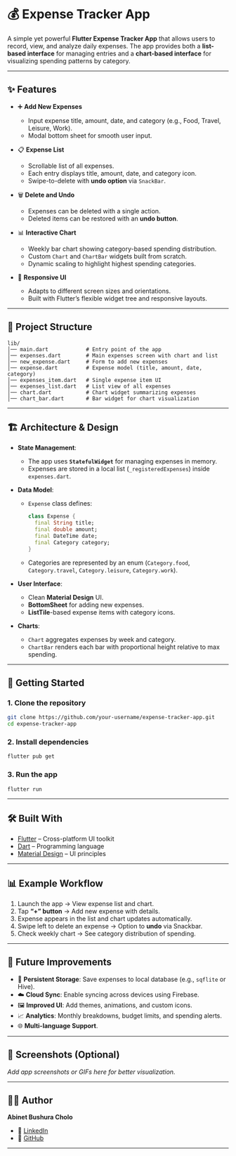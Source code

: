 # 💰 Expense Tracker App

A simple yet powerful **Flutter Expense Tracker App** that allows users to record, view, and analyze daily expenses. The app provides both a **list-based interface** for managing entries and a **chart-based interface** for visualizing spending patterns by category.

---

## ✨ Features

- ➕ **Add New Expenses**  
  - Input expense title, amount, date, and category (e.g., Food, Travel, Leisure, Work).  
  - Modal bottom sheet for smooth user input.  

- 📋 **Expense List**  
  - Scrollable list of all expenses.  
  - Each entry displays title, amount, date, and category icon.  
  - Swipe-to-delete with **undo option** via `SnackBar`.  

- 🗑️ **Delete and Undo**  
  - Expenses can be deleted with a single action.  
  - Deleted items can be restored with an **undo button**.  

- 📊 **Interactive Chart**  
  - Weekly bar chart showing category-based spending distribution.  
  - Custom `Chart` and `ChartBar` widgets built from scratch.  
  - Dynamic scaling to highlight highest spending categories.  

- 📱 **Responsive UI**  
  - Adapts to different screen sizes and orientations.  
  - Built with Flutter’s flexible widget tree and responsive layouts.  

---

## 📂 Project Structure

```
lib/
│── main.dart            # Entry point of the app
│── expenses.dart        # Main expenses screen with chart and list
│── new_expense.dart     # Form to add new expenses
│── expense.dart         # Expense model (title, amount, date, category)
│── expenses_item.dart   # Single expense item UI
│── expenses_list.dart   # List view of all expenses
│── chart.dart           # Chart widget summarizing expenses
│── chart_bar.dart       # Bar widget for chart visualization
```

---

## 🏗 Architecture & Design

- **State Management**:  
  - The app uses **`StatefulWidget`** for managing expenses in memory.  
  - Expenses are stored in a local list (`_registeredExpenses`) inside `expenses.dart`.  

- **Data Model**:  
  - `Expense` class defines:  
    ```dart
    class Expense {
      final String title;
      final double amount;
      final DateTime date;
      final Category category;
    }
    ```  
  - Categories are represented by an enum (`Category.food`, `Category.travel`, `Category.leisure`, `Category.work`).  

- **User Interface**:  
  - Clean **Material Design** UI.  
  - **BottomSheet** for adding new expenses.  
  - **ListTile**-based expense items with category icons.  

- **Charts**:  
  - `Chart` aggregates expenses by week and category.  
  - `ChartBar` renders each bar with proportional height relative to max spending.  

---

## 🚀 Getting Started

### 1. Clone the repository
```bash
git clone https://github.com/your-username/expense-tracker-app.git
cd expense-tracker-app
```

### 2. Install dependencies
```bash
flutter pub get
```

### 3. Run the app
```bash
flutter run
```

---

## 🛠 Built With

- [Flutter](https://flutter.dev/) – Cross-platform UI toolkit  
- [Dart](https://dart.dev/) – Programming language  
- [Material Design](https://m3.material.io/) – UI principles  

---

## 📊 Example Workflow

1. Launch the app → View expense list and chart.  
2. Tap **“+” button** → Add new expense with details.  
3. Expense appears in the list and chart updates automatically.  
4. Swipe left to delete an expense → Option to **undo** via Snackbar.  
5. Check weekly chart → See category distribution of spending.  

---

## 🔮 Future Improvements

- 💾 **Persistent Storage**: Save expenses to local database (e.g., `sqflite` or Hive).  
- ☁️ **Cloud Sync**: Enable syncing across devices using Firebase.  
- 🖼 **Improved UI**: Add themes, animations, and custom icons.  
- 📈 **Analytics**: Monthly breakdowns, budget limits, and spending alerts.  
- 🌐 **Multi-language Support**.  

---

## 📸 Screenshots (Optional)

_Add app screenshots or GIFs here for better visualization._  

---

## 👨‍💻 Author

**Abinet Bushura Cholo**   
- 🔗 [LinkedIn](https://www.linkedin.com/in/abinet-cholo-a6a13029a)  
- 🐙 [GitHub](https://github.com/Abinet-Cholo)  

---
